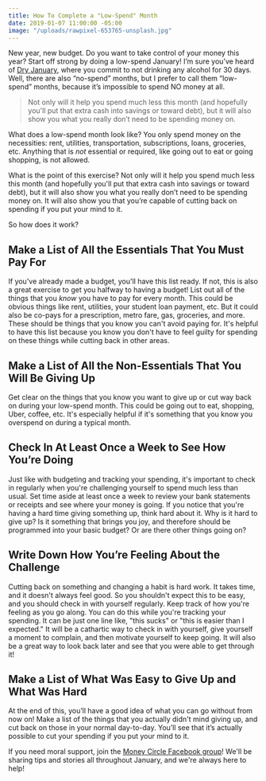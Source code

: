 ```yaml
---
title: How To Complete a "Low-Spend" Month
date: 2019-01-07 11:00:00 -05:00
image: "/uploads/rawpixel-653765-unsplash.jpg"
---
```


New year, new budget. Do you want to take control of your money this year? Start off strong by doing a low-spend January! I’m sure you’ve heard of [Dry January](https://www.self.com/story/dry-january-health-benefits), where you commit to not drinking any alcohol for 30 days. Well, there are also “no-spend” months, but I prefer to call them “low-spend” months, because it’s impossible to spend NO money at all.

> Not only will it help you spend much less this month (and hopefully you'll put that extra cash into savings or toward debt), but it will also show you what you really don’t need to be spending money on.

What does a low-spend month look like? You only spend money on the necessities: rent, utilities, transportation, subscriptions, loans, groceries, etc. Anything that is *not* essential or required, like going out to eat or going shopping, is not allowed.

What is the point of this exercise? Not only will it help you spend much less this month (and hopefully you'll put that extra cash into savings or toward debt), but it will also show you what you really don’t need to be spending money on. It will also show you that you’re capable of cutting back on spending if you put your mind to it.

So how does it work?

## Make a List of All the Essentials That You Must Pay For

If you've already made a budget, you'll have this list ready. If not, this is also a great exercise to get you halfway to having a budget! List out all of the things that you *know* you have to pay for every month. This could be obvious things like rent, utilities, your student loan payment, etc. But it could also be co-pays for a prescription, metro fare, gas, groceries, and more. These should be things that you know you can't avoid paying for. It's helpful to have this list because you know you don't have to feel guilty for spending on these things while cutting back in other areas.

## Make a List of All the Non-Essentials That You Will Be Giving Up

Get clear on the things that you know you want to give up or cut way back on during your low-spend month. This could be going out to eat, shopping, Uber, coffee, etc. It's especially helpful if it's something that you know you overspend on during a typical month. 

## Check In At Least Once a Week to See How You’re Doing

Just like with budgeting and tracking your spending, it's important to check in regularly when you're challenging yourself to spend much less than usual. Set time aside at least once a week to review your bank statements or receipts and see where your money is going. If you notice that you're having a hard time giving something up, think hard about it. Why is it hard to give up? Is it something that brings you joy, and therefore should be programmed into your basic budget? Or are there other things going on? 

## Write Down How You’re Feeling About the Challenge

Cutting back on something and changing a habit is hard work. It takes time, and it doesn't always feel good. So you shouldn't expect this to be easy, and you should check in with yourself regularly. Keep track of how you're feeling as you go along. You can do this while you're tracking your spending. It can be just one line like, "this sucks" or "this is easier than I expected." It will be a cathartic way to check in with yourself, give yourself a moment to complain, and then motivate yourself to keep going. It will also be a great way to look back later and see that you were able to get through it!

## Make a List of What Was Easy to Give Up and What Was Hard

At the end of this, you’ll have a good idea of what you can go without from now on! Make a list of the things that you actually didn't mind giving up, and cut back on those in your normal day-to-day. You’ll see that it’s actually possible to cut your spending if you put your mind to it.

If you need moral support, join the [Money Circle Facebook group](https://www.facebook.com/groups/MoneyCircleGroup/)! We'll be sharing tips and stories all throughout January, and we're always here to help!
